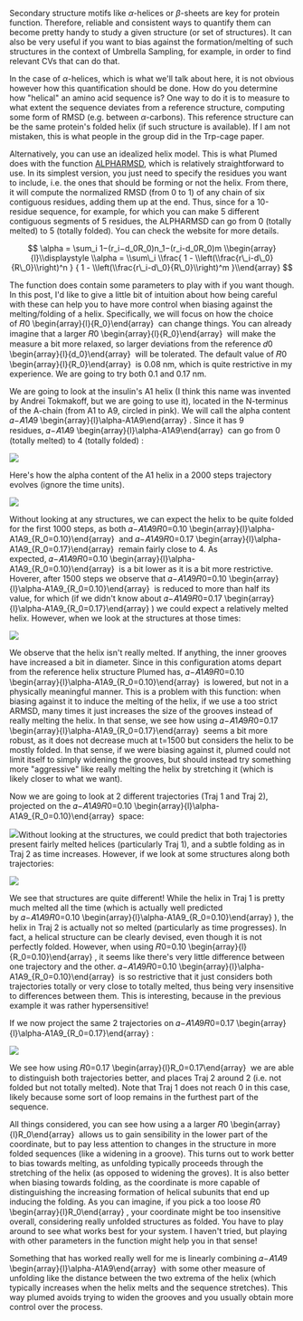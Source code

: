 Secondary structure motifs like $\alpha$-helices or $\beta$-sheets are key for protein function. Therefore, reliable and consistent ways to quantify them can become pretty handy to study a given structure (or set of structures). It can also be very useful if you want to bias against the formation/melting of such structures in the context of Umbrella Sampling, for example, in order to find relevant CVs that can do that.

In the case of $\alpha$-helices, which is what we'll talk about here, it is not obvious however how this quantification should be done. How do you determine how "helical" an amino acid sequence is? One way to do it is to measure to what extent the sequence deviates from a reference structure, computing some form of RMSD (e.g. between $\alpha$-carbons). This reference structure can be the same protein's folded helix (if such structure is available). If I am not mistaken, this is what people in the group did in the Trp-cage paper.

Alternatively, you can use an idealized helix model. This is what Plumed does with the function [ALPHARMSD](https://www.plumed.org/doc-v2.5/user-doc/html/_a_l_p_h_a_r_m_s_d.html), which is relatively straightforward to use. In its simplest version, you just need to specify the residues you want to include, i.e. the ones that should be forming or not the helix. From there, it will compute the normalized RMSD (from 0 to 1) of any chain of six contiguous residues, adding them up at the end. Thus, since for a 10-residue sequence, for example, for which you can make 5 different contiguous segments of 5 residues, the ALPHARMSD can go from 0 (totally melted) to 5 (totally folded). You can check the website for more details.

$$ \alpha = \sum_i 1−(r_i−d_0R_0)n_1−(r_i-d_0R_0)m
\\begin{array}{l}\\displaystyle \\alpha = \\sum\_i \\frac{ 1 - \\left(\\frac{r\_i-d\_0}{R\_0}\\right)^n } { 1 - \\left(\\frac{r\_i-d\_0}{R\_0}\\right)^m }\\end{array} 
$$

The function does contain some parameters to play with if you want though. In this post, I'd like to give a little bit of intuition about how being careful with these can help you to have more control when biasing against the melting/folding of a helix. Specifically, we will focus on how the choice of 𝑅0 \\begin{array}{l}{R\_0}\\end{array}  can change things. You can already imagine that a larger 𝑅0 \\begin{array}{l}{R\_0}\\end{array}  will make the measure a bit more relaxed, so larger deviations from the reference 𝑑0 \\begin{array}{l}{d\_0}\\end{array}  will be tolerated. The default value of 𝑅0 \\begin{array}{l}{R\_0}\\end{array}  is 0.08 nm, which is quite restrictive in my experience. We are going to try both 0.1 and 0.17 nm.

We are going to look at the insulin's A1 helix (I think this name was invented by Andrei Tokmakoff, but we are going to use it), located in the N-terminus of the A-chain (from A1 to A9, circled in pink). We will call the alpha content 𝛼−𝐴1𝐴9 \\begin{array}{l}\\alpha-A1A9\\end{array} . Since it has 9 residues, 𝛼−𝐴1𝐴9 \\begin{array}{l}\\alpha-A1A9\\end{array}  can go from 0 (totally melted) to 4 (totally folded) :



![](/download/attachments/269226145/Fig1.png?version=3&modificationDate=1616195208000&api=v2)



Here's how the alpha content of the A1 helix in a 2000 steps trajectory evolves (ignore the time units). 

![](/download/attachments/269226145/Wiki_trajout_16.png?version=1&modificationDate=1616191244000&api=v2)

Without looking at any structures, we can expect the helix to be quite folded for the first 1000 steps, as both 𝛼−𝐴1𝐴9𝑅0\=0.10 \\begin{array}{l}\\alpha-A1A9\_{R\_0=0.10}\\end{array}  and 𝛼−𝐴1𝐴9𝑅0\=0.17 \\begin{array}{l}\\alpha-A1A9\_{R\_0=0.17}\\end{array}  remain fairly close to 4. As expected, 𝛼−𝐴1𝐴9𝑅0\=0.10 \\begin{array}{l}\\alpha-A1A9\_{R\_0=0.10}\\end{array}  is a bit lower as it is a bit more restrictive. Hoverer, after 1500 steps we observe that 𝛼−𝐴1𝐴9𝑅0\=0.10 \\begin{array}{l}\\alpha-A1A9\_{R\_0=0.10}\\end{array}  is reduced to more than half its value, for which (if we didn't know about 𝛼−𝐴1𝐴9𝑅0\=0.17 \\begin{array}{l}\\alpha-A1A9\_{R\_0=0.17}\\end{array} ) we could expect a relatively melted helix. However, when we look at the structures at those times:



![](/download/attachments/269226145/Fig3.png?version=1&modificationDate=1616192762000&api=v2)

We observe that the helix isn't really melted. If anything, the inner grooves have increased a bit in diameter. Since in this configuration atoms depart from the reference helix structure Plumed has, 𝛼−𝐴1𝐴9𝑅0\=0.10 \\begin{array}{l}\\alpha-A1A9\_{R\_0=0.10}\\end{array}  is lowered, but not in a physically meaningful manner. This is a problem with this function: when biasing against it to induce the melting of the helix, if we use a too strict ARMSD, many times it just increases the size of the grooves instead of really melting the helix. In that sense, we see how using 𝛼−𝐴1𝐴9𝑅0\=0.17 \\begin{array}{l}\\alpha-A1A9\_{R\_0=0.17}\\end{array}  seems a bit more robust, as it does not decrease much at t=1500 but considers the helix to be mostly folded. In that sense, if we were biasing against it, plumed could not limit itself to simply widening the grooves, but should instead try something more "aggressive" like really melting the helix by stretching it (which is likely closer to what we want). 

Now we are going to look at 2 different trajectories (Traj 1 and Traj 2), projected on the 𝛼−𝐴1𝐴9𝑅0\=0.10 \\begin{array}{l}\\alpha-A1A9\_{R\_0=0.10}\\end{array}  space:

![](/download/attachments/269226145/Fig4.png?version=1&modificationDate=1616193487000&api=v2)Without looking at the structures, we could predict that both trajectories present fairly melted helices (particularly Traj 1), and a subtle folding as in Traj 2 as time increases. However, if we look at some structures along both trajectories:

![](/download/attachments/269226145/Fig6.png?version=3&modificationDate=1616194151000&api=v2)

We see that structures are quite different! While the helix in Traj 1 is pretty much melted all the time (which is actually well predicted by 𝛼−𝐴1𝐴9𝑅0\=0.10 \\begin{array}{l}\\alpha-A1A9\_{R\_0=0.10}\\end{array} ), the helix in Traj 2 is actually not so melted (particularly as time progresses). In fact, a helical structure can be clearly devised, even though it is not perfectly folded. However, when using 𝑅0\=0.10 \\begin{array}{l}{R\_0=0.10}\\end{array} , it seems like there's very little difference between one trajectory and the other. 𝛼−𝐴1𝐴9𝑅0\=0.10 \\begin{array}{l}\\alpha-A1A9\_{R\_0=0.10}\\end{array}  is so restrictive that it just considers both trajectories totally or very close to totally melted, thus being very insensitive to differences between them. This is interesting, because in the previous example it was rather hypersensitive!

If we now project the same 2 trajectories on 𝛼−𝐴1𝐴9𝑅0\=0.17 \\begin{array}{l}\\alpha-A1A9\_{R\_0=0.17}\\end{array} :

![](/download/attachments/269226145/Fig8.png?version=2&modificationDate=1616194189000&api=v2)





We see how using 𝑅0\=0.17 \\begin{array}{l}R\_0=0.17\\end{array}  we are able to distinguish both trajectories better, and places Traj 2 around 2 (i.e. not folded but not totally melted). Note that Traj 1 does not reach 0 in this case, likely because some sort of loop remains in the furthest part of the sequence.



All things considered, you can see how using a a larger 𝑅0 \\begin{array}{l}R\_0\\end{array}  allows us to gain sensibility in the lower part of the coordinate, but to pay less attention to changes in the structure in more folded sequences (like a widening in a groove). This turns out to work better to bias towards melting, as unfolding typically proceeds through the stretching of the helix (as opposed to widening the groves). It is also better when biasing towards folding, as the coordinate is more capable of distinguishing the increasing formation of helical subunits that end up inducing the folding. As you can imagine, if you pick a too loose 𝑅0 \\begin{array}{l}R\_0\\end{array} , your coordinate might be too insensitive overall, considering really unfolded structures as folded. You have to play around to see what works best for your system. I haven't tried, but playing with other parameters in the function might help you in that sense!

Something that has worked really well for me is linearly combining 𝛼−𝐴1𝐴9 \\begin{array}{l}\\alpha-A1A9\\end{array}  with some other measure of unfolding like the distance between the two extrema of the helix (which typically increases when the helix melts and the sequence stretches). This way plumed avoids trying to widen the grooves and you usually obtain more control over the process.

